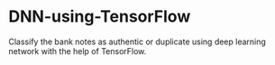 # DNN-using-TensorFlow
Classify the bank notes as authentic or duplicate using deep learning network with the help of TensorFlow.
